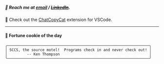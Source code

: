 ##### :calling: Reach me at **[email](mailto:johannes@stenmark.in)** ***/*** **[~~LinkedIn~~](https://www.linkedin.com/in/johannes-stenmark)**.
:feet: Check out the [ChatCopyCat](https://github.com/jstenmark/ChatCopyCat) extension for VSCode.

---
#### :cookie: Fortune cookie of the day
```smalltalk
╭─────────────────────────────────────────────────────────────────╮
│ SCCS, the source motel!  Programs check in and never check out! │
│         -- Ken Thompson                                         │
╰─────────────────────────────────────────────────────────────────╯
```
